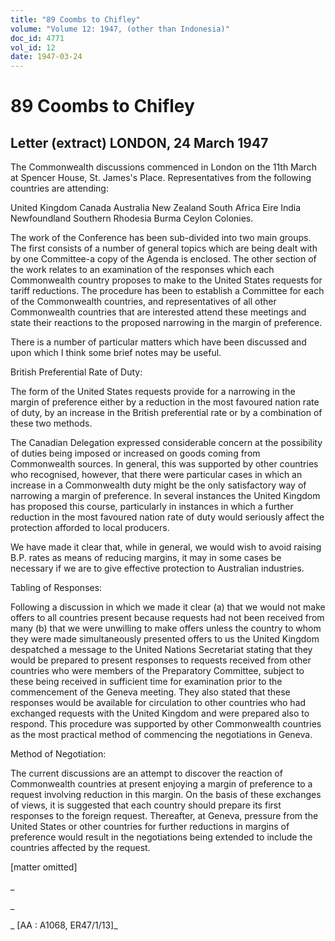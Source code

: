 ```yaml
---
title: "89 Coombs to Chifley"
volume: "Volume 12: 1947, (other than Indonesia)"
doc_id: 4771
vol_id: 12
date: 1947-03-24
---
```


# 89 Coombs to Chifley

## Letter (extract) LONDON, 24 March 1947

The Commonwealth discussions commenced in London on the 11th March at Spencer House, St. James's Place. Representatives from the following countries are attending:

United Kingdom Canada Australia New Zealand South Africa Eire India Newfoundland Southern Rhodesia Burma Ceylon Colonies.

The work of the Conference has been sub-divided into two main groups. The first consists of a number of general topics which are being dealt with by one Committee-a copy of the Agenda is enclosed. The other section of the work relates to an examination of the responses which each Commonwealth country proposes to make to the United States requests for tariff reductions. The procedure has been to establish a Committee for each of the Commonwealth countries, and representatives of all other Commonwealth countries that are interested attend these meetings and state their reactions to the proposed narrowing in the margin of preference.

There is a number of particular matters which have been discussed and upon which I think some brief notes may be useful.

British Preferential Rate of Duty:

The form of the United States requests provide for a narrowing in the margin of preference either by a reduction in the most favoured nation rate of duty, by an increase in the British preferential rate or by a combination of these two methods.

The Canadian Delegation expressed considerable concern at the possibility of duties being imposed or increased on goods coming from Commonwealth sources. In general, this was supported by other countries who recognised, however, that there were particular cases in which an increase in a Commonwealth duty might be the only satisfactory way of narrowing a margin of preference. In several instances the United Kingdom has proposed this course, particularly in instances in which a further reduction in the most favoured nation rate of duty would seriously affect the protection afforded to local producers.

We have made it clear that, while in general, we would wish to avoid raising B.P. rates as means of reducing margins, it may in some cases be necessary if we are to give effective protection to Australian industries.

Tabling of Responses:

Following a discussion in which we made it clear (a) that we would not make offers to all countries present because requests had not been received from many (b) that we were unwilling to make offers unless the country to whom they were made simultaneously presented offers to us the United Kingdom despatched a message to the United Nations Secretariat stating that they would be prepared to present responses to requests received from other countries who were members of the Preparatory Committee, subject to these being received in sufficient time for examination prior to the commencement of the Geneva meeting. They also stated that these responses would be available for circulation to other countries who had exchanged requests with the United Kingdom and were prepared also to respond. This procedure was supported by other Commonwealth countries as the most practical method of commencing the negotiations in Geneva.

Method of Negotiation:

The current discussions are an attempt to discover the reaction of Commonwealth countries at present enjoying a margin of preference to a request involving reduction in this margin. On the basis of these exchanges of views, it is suggested that each country should prepare its first responses to the foreign request. Thereafter, at Geneva, pressure from the United States or other countries for further reductions in margins of preference would result in the negotiations being extended to include the countries affected by the request.

[matter omitted]

_

_

_ [AA : A1068, ER47/1/13]_

